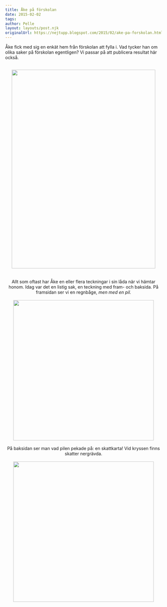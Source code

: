 ```yaml
---
title: Åke på förskolan
date: 2015-02-02
tags: 	
author: Pelle
layout: layouts/post.njk 	
originalUrl: https://nejtupp.blogspot.com/2015/02/ake-pa-forskolan.html
---
```


Åke fick med sig en enkät hem från förskolan att fylla i. Vad tycker han om olika saker på förskolan egentligen? Vi passar på att publicera resultat här också.</div><div class="separator" style="clear: both; text-align: center;"><br></div><div class="separator" style="clear: both; text-align: center;"><img src="../../../../img/Enka%CC%88t%2Bom%2Bfo%CC%88rskolan%2C%2BA%CC%8Ake%2Bsnart%2B5%2Ba%CC%8Ar.jpg" height="640" width="462"></div><div class="separator" style="clear: both; text-align: center;"><br></div><div class="separator" style="clear: both; text-align: center;"><br>Allt som oftast har Åke en eller flera teckningar i sin låda när vi hämtar honom. Idag var det en listig sak, en teckning med fram- och baksida. På framsidan ser vi en regnbåge, <i>men med en pil.</i></div><div class="separator" style="clear: both; text-align: center;"><br></div><div class="separator" style="clear: both; text-align: center;"><img src="../../../../img/Teckning%2C%2Bpil%2Btill%2Bkarta.tif" height="452"></div><div class="separator" style="clear: both; text-align: center;"><br>På baksidan ser man vad pilen pekade på: en skattkarta! Vid kryssen finns skatter nergrävda.</div><br><div class="separator" style="clear: both; text-align: center;"><img src="../../../../img/Teckning%2C%2Bkarta.tif" height="452"></div><div class="separator" style="clear: both; text-align: center;"><br></div><br>
